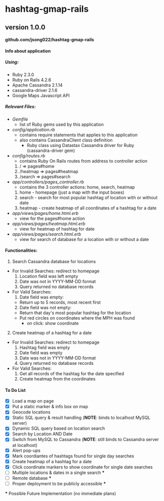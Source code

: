 # hashtag-gmap-rails
## version 1.0.0
#### github.com/jsong022/hashtag-gmap-rails

#### Info about application
##### Using:
- Ruby 2.3.0
- Ruby on Rails 4.2.6
- Apache Cassandra 2.1.14
- cassandra-driver 2.1.6 
- Google Maps Javascript API

##### Relevant Files:
* *Gemfile*
  * list of Ruby gems used by this application
* *config/application.rb*
  * contains require statements that applies to this application
  * also contains CassandraClient class definition
    * Ruby class using Datastax Cassandra driver for Ruby (cassandra-driver gem)
* *config/routes.rb*
  * contains Ruby On Rails routes from address to controller action
  1. / => pages#home
  2. /heatmap => pages#heatmap
  3. /search => pages#search
* *app/controllers/pages_controller.rb*
  * contains the 3 controller actions: home, search, heatmap
  1. home - homepage (just a map with the input boxes)
  2. search - search for most popular hashtag of location with or without date
  3. heatmap - create heatmap of all coordinates of a hashtag for a date
* *app/views/pages/home.html.erb*
  * view for the pages#home action
* *app/views/pages/heatmap.html.erb*
  * view for heatmap of hashtag for date
* *app/views/pages/search.html.erb*
  * view for search of database for a location with or without a date

#### Functionalities:
1. Search Cassandra database for locations
  * For Invalid Searches: redirect to homepage
    1. Location field was left empty
    2. Date was not in YYYY-MM-DD format
    3. Query returned no database records
  * For Valid Searches:
    1. Date field was empty:
      * Return up to 5 records, most recent first
    2. Date field was not empty:
      * Return that day's most popular hashtag for the location
      * Put red circles on coordinates where the MPH was found
        * on click: show coordinate
2. Create heatmap of a hashtag for a date
  * For Invalid Searches: redirect to homepage
    1. Hashtag field was empty
    2. Date field was empty
    3. Date was not in YYYY-MM-DD format
    4. Query returned no database records
  * For Valid Searches:
    1. Get all records of the hashtag for the date specified
    2. Create heatmap from the coordinates

#### To Do List
- [x] Load a map on page
- [x] Put a static marker & info box on map
- [x] Geocode locations
- [x] Static SQL query & result handling (__NOTE__: binds to localhost MySQL server)
- [x] Dynamic SQL query based on location search
- [x] Search by Location AND Date
- [x] Switch from MySQL to Cassandra (__NOTE__: still binds to Cassandra server at localhost)
- [x] Alert pop-ups
- [x] Mark coordiantes of hashtags found for single day searches
- [x] Create heatmap of a hashtag for a date
- [x] Click coordinate markers to show coordinate for single date searches
- [ ] Multiple locations & dates in a single search __\*__
- [ ] Remote database __\*__
- [ ] Proper deployment to be publicly accessible __\*__

__\*__ Possible Future Implementation (no immediate plans)
